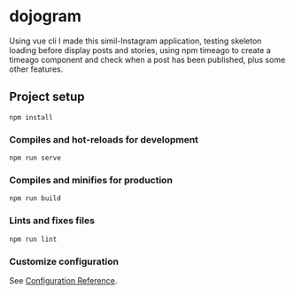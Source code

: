 # dojogram
Using vue cli I made this simil-Instagram application, testing skeleton loading before display posts and stories, using npm timeago to create a timeago component and check when a post has been published, plus some other features.

## Project setup
```
npm install
```

### Compiles and hot-reloads for development
```
npm run serve
```

### Compiles and minifies for production
```
npm run build
```

### Lints and fixes files
```
npm run lint
```

### Customize configuration
See [Configuration Reference](https://cli.vuejs.org/config/).
